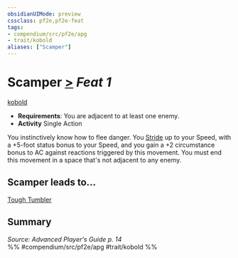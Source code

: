 ```yaml
---
obsidianUIMode: preview
cssclass: pf2e,pf2e-feat
tags:
- compendium/src/pf2e/apg
- trait/kobold
aliases: ["Scamper"]
---
```

# Scamper  [>](../../Rules/core-rulebook/chapter-9-playing-the-game.md#Actions "Single Action") *Feat 1*  
[kobold](../../Rules/traits/kobold-b1.md)  

- **Requirements**: You are adjacent to at least one enemy.
- **Activity** Single Action

You instinctively know how to flee danger. You [Stride](../../Rules/actions/stride.md) up to your Speed, with a +5-foot status bonus to your Speed, and you gain a +2 circumstance bonus to AC against reactions triggered by this movement. You must end this movement in a space that's not adjacent to any enemy.

## Scamper leads to...

[Tough Tumbler](tough-tumbler-ec3.md)

## Summary

*Source: Advanced Player's Guide p. 14*  
%% #compendium/src/pf2e/apg #trait/kobold %%